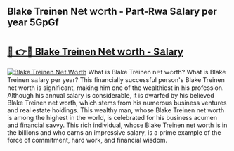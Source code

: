 ## Blake Treinen N𝚎t w𝚘rth - Part-Rwa S𝚊lary per year 5GpGf

# <h2><a href="http://gc35vv.nevu.top/?p=Blake+Treinen">🔗 👉🔴 Blake Treinen N𝚎t w𝚘rth - S𝚊lary</a></h2>

[![Blake Treinen N𝚎t W𝚘rth](https://i.imgur.com/Oavwk0R.jpeg)](http://gc35vv.nevu.top/?p=Blake+Treinen)
What is Blake Treinen n𝚎t w𝚘rth? What is Blake Treinen s𝚊lary per year?
This financially successful person's Blake Treinen net worth is significant, making him one of the wealthiest in his profession. Although his annual salary is considerable, it is dwarfed by his believed Blake Treinen net worth, which stems from his numerous business ventures and real estate holdings. This wealthy man, whose Blake Treinen net worth is among the highest in the world, is celebrated for his business acumen and financial savvy. This rich individual, whose Blake Treinen net worth is in the billions and who earns an impressive salary, is a prime example of the force of commitment, hard work, and financial wisdom.
